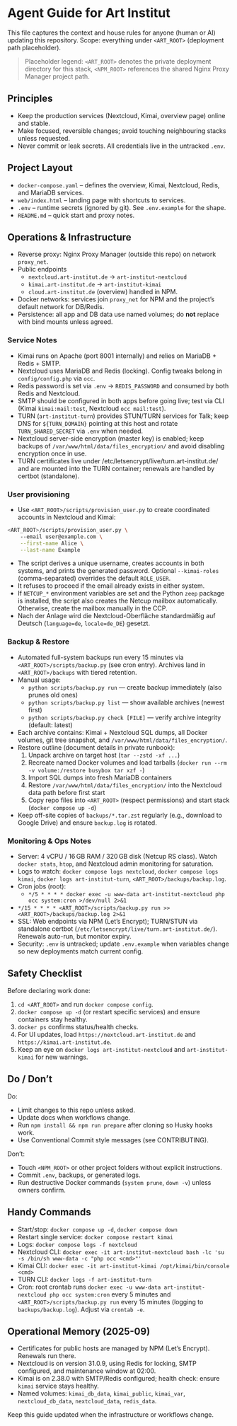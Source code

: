 # Agent Guide for Art Institut

This file captures the context and house rules for anyone (human or AI) updating this repository. Scope: everything under `<ART_ROOT>` (deployment path placeholder).

> Placeholder legend: `<ART_ROOT>` denotes the private deployment directory for this stack, `<NPM_ROOT>` references the shared Nginx Proxy Manager project path.

## Principles

- Keep the production services (Nextcloud, Kimai, overview page) online and stable.
- Make focused, reversible changes; avoid touching neighbouring stacks unless requested.
- Never commit or leak secrets. All credentials live in the untracked `.env`.

## Project Layout

- `docker-compose.yaml` – defines the overview, Kimai, Nextcloud, Redis, and MariaDB services.
- `web/index.html` – landing page with shortcuts to services.
- `.env` – runtime secrets (ignored by git). See `.env.example` for the shape.
- `README.md` – quick start and proxy notes.

## Operations & Infrastructure

- Reverse proxy: Nginx Proxy Manager (outside this repo) on network `proxy_net`.
- Public endpoints
  - `nextcloud.art-institut.de` → `art-institut-nextcloud`
  - `kimai.art-institut.de` → `art-institut-kimai`
  - `cloud.art-institut.de` (overview) handled in NPM.
- Docker networks: services join `proxy_net` for NPM and the project’s default network for DB/Redis.
- Persistence: all app and DB data use named volumes; do **not** replace with bind mounts unless agreed.

### Service Notes

- Kimai runs on Apache (port 8001 internally) and relies on MariaDB + Redis + SMTP.
- Nextcloud uses MariaDB and Redis (locking). Config tweaks belong in `config/config.php` via `occ`.
- Redis password is set via `.env` → `REDIS_PASSWORD` and consumed by both Redis and Nextcloud.
- SMTP should be configured in both apps before going live; test via CLI (Kimai `kimai:mail:test`, Nextcloud `occ mail:test`).
- TURN (`art-institut-turn`) provides STUN/TURN services for Talk; keep DNS for `${TURN_DOMAIN}` pointing at this host and rotate `TURN_SHARED_SECRET` via `.env` when needed.
- Nextcloud server-side encryption (master key) is enabled; keep backups of `/var/www/html/data/files_encryption/` and avoid disabling encryption once in use.
- TURN certificates live under /etc/letsencrypt/live/turn.art-institut.de/ and are mounted into the TURN container; renewals are handled by certbot (standalone).

### User provisioning

- Use `<ART_ROOT>/scripts/provision_user.py` to create coordinated accounts in Nextcloud and Kimai:

```bash
<ART_ROOT>/scripts/provision_user.py \
    --email user@example.com \
    --first-name Alice \
    --last-name Example
```

- The script derives a unique username, creates accounts in both systems, and prints the generated password. Optional `--kimai-roles` (comma-separated) overrides the default `ROLE_USER`.
- It refuses to proceed if the email already exists in either system.
- If `NETCUP_*` environment variables are set and the Python `zeep` package is installed, the script also creates the Netcup mailbox automatically. Otherwise, create the mailbox manually in the CCP.
- Nach der Anlage wird die Nextcloud-Oberfläche standardmäßig auf Deutsch (`language=de`, `locale=de_DE`) gesetzt.

### Backup & Restore

- Automated full-system backups run every 15 minutes via `<ART_ROOT>/scripts/backup.py` (see cron entry). Archives land in `<ART_ROOT>/backups` with tiered retention.
- Manual usage:
  - `python scripts/backup.py run` — create backup immediately (also prunes old ones)
  - `python scripts/backup.py list` — show available archives (newest first)
  - `python scripts/backup.py check [FILE]` — verify archive integrity (default: latest)
- Each archive contains: Kimai + Nextcloud SQL dumps, all Docker volumes, git tree snapshot, and `/var/www/html/data/files_encryption/`.
- Restore outline (document details in private runbook):
  1. Unpack archive on target host (`tar --zstd -xf ...`)
  2. Recreate named Docker volumes and load tarballs (`docker run --rm -v volume:/restore busybox tar xzf -`)
  3. Import SQL dumps into fresh MariaDB containers
  4. Restore `/var/www/html/data/files_encryption/` into the Nextcloud data path before first start
  5. Copy repo files into `<ART_ROOT>` (respect permissions) and start stack (`docker compose up -d`)
- Keep off-site copies of `backups/*.tar.zst` regularly (e.g., download to Google Drive) and ensure `backup.log` is rotated.

### Monitoring & Ops Notes

- Server: 4 vCPU / 16 GB RAM / 320 GB disk (Netcup RS class). Watch `docker stats`, `htop`, and Nextcloud admin monitoring for saturation.
- Logs to watch: `docker compose logs nextcloud`, `docker compose logs kimai`, `docker logs art-institut-turn`, `<ART_ROOT>/backups/backup.log`.
- Cron jobs (root):
  - `*/5 * * * * docker exec -u www-data art-institut-nextcloud php occ system:cron >/dev/null 2>&1`
- `*/15 * * * * <ART_ROOT>/scripts/backup.py run >> <ART_ROOT>/backups/backup.log 2>&1`
- SSL: Web endpoints via NPM (Let’s Encrypt); TURN/STUN via standalone certbot (`/etc/letsencrypt/live/turn.art-institut.de/`). Renewals auto-run, but monitor expiry.
- Security: `.env` is untracked; update `.env.example` when variables change so new deployments match current config.

## Safety Checklist

Before declaring work done:
1. `cd <ART_ROOT>` and run `docker compose config`.
2. `docker compose up -d` (or restart specific services) and ensure containers stay healthy.
3. `docker ps` confirms status/health checks.
4. For UI updates, load `https://nextcloud.art-institut.de` and `https://kimai.art-institut.de`.
5. Keep an eye on `docker logs art-institut-nextcloud` and `art-institut-kimai` for new warnings.

## Do / Don’t

Do:
- Limit changes to this repo unless asked.
- Update docs when workflows change.
- Run `npm install && npm run prepare` after cloning so Husky hooks work.
- Use Conventional Commit style messages (see CONTRIBUTING).

Don’t:
- Touch `<NPM_ROOT>` or other project folders without explicit instructions.
- Commit `.env`, backups, or generated logs.
- Run destructive Docker commands (`system prune`, `down -v`) unless owners confirm.

## Handy Commands

- Start/stop: `docker compose up -d`, `docker compose down`
- Restart single service: `docker compose restart kimai`
- Logs: `docker compose logs -f nextcloud`
- Nextcloud CLI: `docker exec -it art-institut-nextcloud bash -lc 'su -s /bin/sh www-data -c "php occ <cmd>"'`
- Kimai CLI: `docker exec -it art-institut-kimai /opt/kimai/bin/console <cmd>`
- TURN CLI: `docker logs -f art-institut-turn`
- Cron: root crontab runs `docker exec -u www-data art-institut-nextcloud php occ system:cron` every 5 minutes and `<ART_ROOT>/scripts/backup.py run` every 15 minutes (logging to `backups/backup.log`). Adjust via `crontab -e`.

## Operational Memory (2025-09)

- Certificates for public hosts are managed by NPM (Let’s Encrypt). Renewals run there.
- Nextcloud is on version 31.0.9, using Redis for locking, SMTP configured, and maintenance window at 02:00.
- Kimai is on 2.38.0 with SMTP/Redis configured; health check: ensure `kimai` service stays healthy.
- Named volumes: `kimai_db_data`, `kimai_public`, `kimai_var`, `nextcloud_db_data`, `nextcloud_data`, `redis_data`.

Keep this guide updated when the infrastructure or workflows change.
